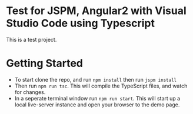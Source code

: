 # Test for JSPM, Angular2 with Visual Studio Code using Typescript
This is a test project.

# Getting Started
- To start clone the repo, and run `npm install` then run `jspm install`
- Then run `npm run tsc`. 
This will compile the TypeScript files, and watch for changes.
- In a seperate terminal window run `npm run start`. This will start up a local live-server instance and open your browser to the demo page.
